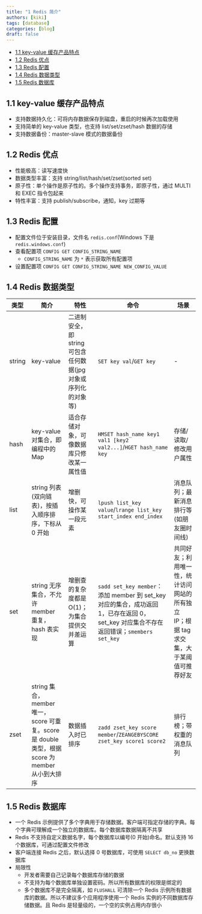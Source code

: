 ```yaml
---
title: "1 Redis 简介"
authors: [kiki]
tags: [database]
categories: [blog]
draft: false
---
```


- [1.1 key-value 缓存产品特点](#11-key-value-%e7%bc%93%e5%ad%98%e4%ba%a7%e5%93%81%e7%89%b9%e7%82%b9)
- [1.2 Redis 优点](#12-redis-%e4%bc%98%e7%82%b9)
- [1.3 Redis 配置](#13-redis-%e9%85%8d%e7%bd%ae)
- [1.4 Redis 数据类型](#14-redis-%e6%95%b0%e6%8d%ae%e7%b1%bb%e5%9e%8b)
- [1.5 Redis 数据库](#15-redis-%e6%95%b0%e6%8d%ae%e5%ba%93)

## 1.1 key-value 缓存产品特点

- 支持数据持久化：可将内存数据保存到磁盘，重启的时候再次加载使用
- 支持简单的 key-value 类型，也支持 list/set/zset/hash 数据的存储
- 支持数据备份：master-slave 模式的数据备份

## 1.2 Redis 优点

- 性能极高：读写速度快
- 数据类型丰富：支持 string/list/hash/set/zset(sorted set)
- 原子性：单个操作是原子性的。多个操作支持事务，即原子性，通过 MULTI 和 EXEC 指令包起来
- 特性丰富：支持 publish/subscribe，通知，key 过期等

## 1.3 Redis 配置

- 配置文件位于安装目录，文件名 `redis.conf`(Windows 下是 `redis.windows.conf`)
- 查看配置项 `CONFIG GET CONFIG_STRING_NAME`
  - `CONFIG_STRING_NAME` 为 `*` 表示获取所有配置项
- 设置配置项 `CONFIG GET CONFIG_STRING_NAME NEW_CONFIG_VALUE`

## 1.4 Redis 数据类型

| 类型 | 简介 | 特性 | 命令 | 场景 |
| --- | --- | ---- | --- | --- |
| string | key-value | 二进制安全，即 string 可包含任何数据(jpg 对象或序列化的对象等) |`SET key val`/`GET key` | - |
| hash | key-value 对集合，即编程中的 Map | 适合存储对象，可像数据库只修改某一属性值 | `HMSET hash_name key1 val1 [key2 val2...]`/`HGET hash_name key` | 存储/读取/修改用户属性 |
| list | string 列表(双向链表)，按插入顺序排序，下标从 0 开始 | 增删快，可操作某一段元素 | `lpush list_key value`/`lrange list_key start_index end_index` | 消息队列；最新消息排行等(如朋友圈时间线) |
| set | string 无序集合，不允许 member 重复，hash 表实现 | 增删查的复杂度都是 O(1)；为集合提供交并差运算 |`sadd set_key member`：添加 member 到 set_key 对应的集合，成功返回 1，已存在返回 0，set_key 对应集合不存在返回错误；`smembers set_key` | 共同好友；利用唯一性，统计访问网站的所有独立 IP；根据 tag 求交集，大于某阈值可推荐好友 |
| zset | string 集合，member 唯一，score 可重复。score是 double 类型，根据 score 为 member 从小到大排序 | 数据插入时已排序 | `zadd zset_key score member`/`ZEANGEBYSCORE zset_key score1 score2` | 排行榜；带权重的消息队列 |

## 1.5 Redis 数据库

- 一个 Redis 示例提供了多个字典用于存储数据。客户端可指定存储的字典。每个字典可理解成一个独立的数据库。每个数据库数据隔离不共享
- Redis 不支持自定义数据名字，每个数据库以编号(0 开始)命名。默认支持 16 个数据库，可通过配置文件修改
- 客户端连接 Redis 之后，默认选择 0 号数据库，可使用 `SELECT db_no` 更换数据库
- 局限性
  - 开发者需要自己记录每个数据库存储的数据
  - 不支持为每个数据库单独设置密码。所以所有数据库的权限是绑定的
  - 多个数据库不是完全隔离，如 `FLUSHALL` 可清除一个 Redis 示例所有数据库的数据。所以不建议多个应用程序使用一个 Redis 实例的不同数据库存储数据。且 Redis 是轻量级的，一个空的实例占用内存很小
